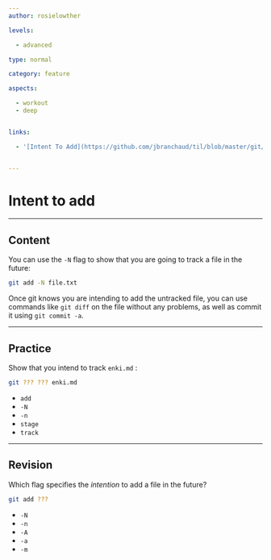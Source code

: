 ```yaml
---
author: rosielowther

levels:

  - advanced

type: normal

category: feature

aspects:

  - workout
  - deep


links:

  - '[Intent To Add](https://github.com/jbranchaud/til/blob/master/git/intent-to-add.md){website}'


---
```


# Intent to add

---
## Content

You can use the `-N` flag to show that you are going to track a file in the future:
```bash
git add -N file.txt
```
Once git knows you are intending to add the untracked file, you can use commands like `git diff` on the file without any problems, as well as commit it using `git commit -a`.

---
## Practice

Show that you intend to track `enki.md` :
```bash
git ??? ??? enki.md
```

* `add`
* `-N`
* `-n`
* `stage`
* `track`

---
## Revision

Which flag specifies the *intention* to add a file in the future?
```bash
git add ???
```

* `-N`
* `-n`
* `-A`
* `-a`
* `-m`

 
 
